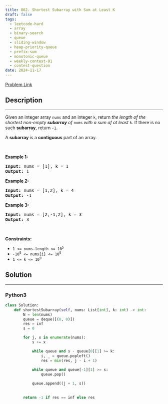 ```yaml
---
title: 862. Shortest Subarray with Sum at Least K
draft: false
tags: 
  - leetcode-hard
  - array
  - binary-search
  - queue
  - sliding-window
  - heap-priority-queue
  - prefix-sum
  - monotonic-queue
  - weekly-contest-91
  - contest-question
date: 2024-11-17
---
```


[Problem Link](https://leetcode.com/problems/shortest-subarray-with-sum-at-least-k/)

## Description

---
<p>Given an integer array <code>nums</code> and an integer <code>k</code>, return <em>the length of the shortest non-empty <strong>subarray</strong> of </em><code>nums</code><em> with a sum of at least </em><code>k</code>. If there is no such <strong>subarray</strong>, return <code>-1</code>.</p>

<p>A <strong>subarray</strong> is a <strong>contiguous</strong> part of an array.</p>

<p>&nbsp;</p>
<p><strong class="example">Example 1:</strong></p>
<pre><strong>Input:</strong> nums = [1], k = 1
<strong>Output:</strong> 1
</pre><p><strong class="example">Example 2:</strong></p>
<pre><strong>Input:</strong> nums = [1,2], k = 4
<strong>Output:</strong> -1
</pre><p><strong class="example">Example 3:</strong></p>
<pre><strong>Input:</strong> nums = [2,-1,2], k = 3
<strong>Output:</strong> 3
</pre>
<p>&nbsp;</p>
<p><strong>Constraints:</strong></p>

<ul>
	<li><code>1 &lt;= nums.length &lt;= 10<sup>5</sup></code></li>
	<li><code>-10<sup>5</sup> &lt;= nums[i] &lt;= 10<sup>5</sup></code></li>
	<li><code>1 &lt;= k &lt;= 10<sup>9</sup></code></li>
</ul>


## Solution

---
### Python3
``` py title='shortest-subarray-with-sum-at-least-k'
class Solution:
    def shortestSubarray(self, nums: List[int], k: int) -> int:
        N = len(nums)
        queue = deque([(0, 0)])
        res = inf
        s = 0

        for j, x in enumerate(nums):
            s += x

            while queue and s - queue[0][1] >= k:
                i, _ = queue.popleft()
                res = min(res, j - i + 1)
            
            while queue and queue[-1][1] >= s:
                queue.pop()

            queue.append((j + 1, s))
       
        
        return -1 if res == inf else res
```

